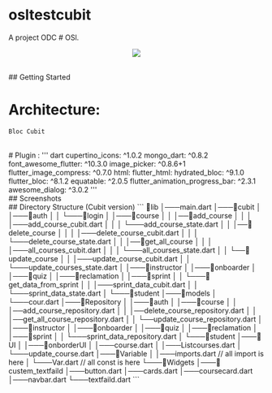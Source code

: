 # osltestcubit

A project ODC # OSl.
<p align="center">
<img src="https://img.shields.io/github/last-commit/SinaSys/flutter_office_furniture_store_app?label=Last%20commit">
</p>
<br/>
## Getting Started

# Architecture:

    Bloc Cubit

<br/>
# Plugin :
''' dart
    cupertino_icons: ^1.0.2
    mongo_dart: ^0.8.2
    font_awesome_flutter: ^10.3.0
    image_picker: ^0.8.6+1
    flutter_image_compress: ^0.7.0
    html:
    flutter_html:
    hydrated_bloc: ^9.1.0
    flutter_bloc: ^8.1.2
    equatable: ^2.0.5
    flutter_animation_progress_bar: ^2.3.1
    awesome_dialog: ^3.0.2
'''
<br/>
## Screenshots

<br/>
## Directory Structure (Cubit version)
```
📂lib
 │───main.dart  
 │───📂cubit
 │   │───📂auth
 │   │   └───📂login
 │   │───📂course
 │   │   │──📂add_course
 │   │   │   │───add_course_cubit.dart
 │   │   │   └───add_course_state.dart
 │   │   │──📂delete_course
 │   │   │   │───delete_course_cubit.dart
 │   │   │   └───delete_course_state.dart
 │   │   │──📂get_all_course
 │   │   │   │───all_courses_cubit.dart
 │   │   │   └───all_courses_state.dart
 │   │   └──📂update_course
 │   │      │───update_course_cubit.dart
 │   │      └───update_courses_state.dart
 │   │───📂instructor
 │   │───📂onboarder
 │   │───📂quiz
 │   │───📂reclamation
 │   │───📂sprint
 │   │   └───📂get_data_from_sprint
 │   │       │───sprint_data_cubit.dart
 │   │       └───sprint_data_state.dart
 │   └───📂student
 │───📂models
 │   └───cour.dart
 │───📂Repository
 │   │───📂auth
 │   │───📂course
 │   │   │──add_course_repository.dart
 │   │   │──delete_course_repository.dart
 │   │   │──get_all_course_repository.dart
 │   │   └──update_course_repository.dart
 │   │───📂instructor
 │   │───📂onboarder
 │   │───📂quiz
 │   │───📂reclamation
 │   │───📂sprint
 │   │   └───sprint_data_repository.dart
 │   └───📂student
 │───📂UI
 │   │───📂onborderUI
 │   │───course.dart
 │   │───Listcourses.dart
 │   └───update_course.dart
 │───📂Variable
 │   │───imports.dart  // all import is here
 │   └───Var.dart      // all const is here
 └───📂Widgets
     │───📂custem_textfaild
     │───button.dart
     │───cards.dart
     │───coursecard.dart
     │───navbar.dart
     └───textfaild.dart
```
